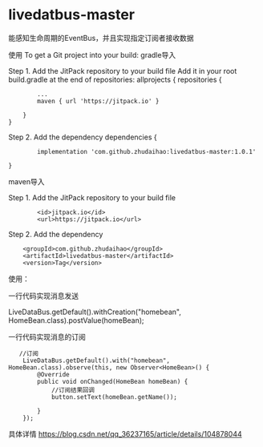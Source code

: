 # livedatbus-master
能感知生命周期的EventBus，并且实现指定订阅者接收数据

使用
To get a Git project into your build:
gradle导入

Step 1. Add the JitPack repository to your build file
Add it in your root build.gradle at the end of repositories:
allprojects {
		repositories {
		
			...
			maven { url 'https://jitpack.io' }
			
		}
	}
  
  
  Step 2. Add the dependency
  dependencies {
  
	        implementation 'com.github.zhudaihao:livedatbus-master:1.0.1'
		
	}
  
  
maven导入

Step 1. Add the JitPack repository to your build file
<repositories>
<repository>
			
		    <id>jitpack.io</id>
		    <url>https://jitpack.io</url>
		    
</repository>
</repositories>
  
  Step 2. Add the dependency
  
  <dependency>
	
	    <groupId>com.github.zhudaihao</groupId>
	    <artifactId>livedatbus-master</artifactId>
	    <version>Tag</version>
	    
</dependency>
  
  使用：
  
  一行代码实现消息发送
  
   LiveDataBus.getDefault().withCreation("homebean", HomeBean.class).postValue(homeBean);
   
   一行代码实现消息的订阅
   
       //订阅
        LiveDataBus.getDefault().with("homebean", HomeBean.class).observe(this, new Observer<HomeBean>() {
            @Override
            public void onChanged(HomeBean homeBean) {
                //订阅结果回调
                button.setText(homeBean.getName());

            }
        });
   
  


具体详情 https://blog.csdn.net/qq_36237165/article/details/104878044
